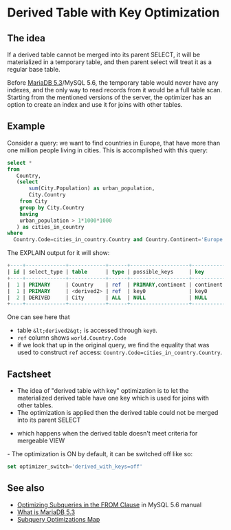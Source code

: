 # Derived Table with Key Optimization

## The idea

If a derived table cannot be merged into its parent SELECT, it will be materialized in a temporary table, and then parent select will treat it as a regular base table.

Before [MariaDB 5.3](/kb/en/what-is-mariadb-53/)/MySQL 5.6, the temporary table would never have any indexes, and the only way to read records from it would be a full table scan. Starting from the mentioned versions of the server, the optimizer has an option to create an index and use it for joins with other tables.

## Example

Consider a query: we want to find countries in Europe, that have more than one million people living in cities. This is accomplished with this query:

```sql
select * 
from
   Country, 
   (select 
       sum(City.Population) as urban_population, 
       City.Country 
    from City 
    group by City.Country 
    having 
    urban_population > 1*1000*1000
   ) as cities_in_country
where 
  Country.Code=cities_in_country.Country and Country.Continent='Europe';
```

The EXPLAIN output for it will show:

```sql
+----+-------------+------------+------+-------------------+-----------+---------+--------------------+------+---------------------------------+
| id | select_type | table      | type | possible_keys     | key       | key_len | ref                | rows | Extra                           |
+----+-------------+------------+------+-------------------+-----------+---------+--------------------+------+---------------------------------+
|  1 | PRIMARY     | Country    | ref  | PRIMARY,continent | continent | 17      | const              |   60 | Using index condition           |
|  1 | PRIMARY     | <derived2> | ref  | key0              | key0      | 3       | world.Country.Code |   17 |                                 |
|  2 | DERIVED     | City       | ALL  | NULL              | NULL      | NULL    | NULL               | 4079 | Using temporary; Using filesort |
+----+-------------+------------+------+-------------------+-----------+---------+--------------------+------+---------------------------------+
```

One can see here that

- table `&lt;derived2&gt;` is accessed through `key0`.
- `ref` column shows `world.Country.Code`
- if we look that up in the original query, we find the equality that was used to construct `ref` access:  `Country.Code=cities_in_country.Country`.

## Factsheet

- The idea of "derived table with key" optimization is to let the materialized derived table have one key which is used for joins with other tables.
- The optimization is applied then the derived table could not be merged into its parent SELECT
<ul start="1"><li>which happens when the derived table doesn't meet criteria for mergeable VIEW
</li></ul>
- The optimization is ON by default, it can be switched off like so:

```sql
set optimizer_switch='derived_with_keys=off'
```

## See also

- [Optimizing Subqueries in the FROM Clause](http://dev.mysql.com/doc/refman/5.6/en/from-clause-subquery-optimization.html) in MySQL 5.6 manual
- [What is MariaDB 5.3](/kb/en/what-is-mariadb-53/)
- [Subquery Optimizations Map](/replication/optimization-and-tuning/query-optimizations/subquery-optimizations/subquery-optimizations-map)